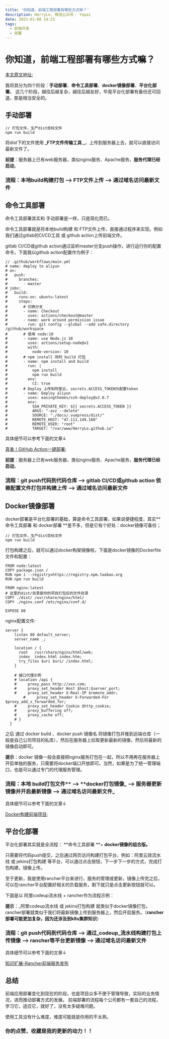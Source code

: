```yaml
---
title: '你知道，前端工程部署有哪些方式嘛？'
description: HerryLo, 微信公众号： Yopai
date: 2023-01-08 14:23
tags: 
  - 前端开发 
  - 部署 
---
```


# 你知道，前端工程部署有哪些方式嘛？

[本文原文地址](https://github.com/AttemptWeb/Record/issues/37);

我将其分为四个阶段：**手动部署**、**命令工具部署**、**docker镜像部署**、**平台化部署**。
这几个阶段，越往后越复杂，越往后越友好，毕竟平台化部署有备份还可回退，那是相当安全的。

## 手动部署

```
// 打包文件，生产dist目标文件 
npm run build
```

将dist下的文件使用 **_FTP文件传输工具 _**，上传到服务器上去，就可以直接访问最新文件了。

**前提**：服务器上已有web服务器，类似nginx服务、Apache服务，**服务代理已经启动**。

### 流程：本地build构建打包 ——> FTP文件上传 ——> 通过域名访问最新文件

## 命令工具部署

命令工具部署其实和 手动部署是一样，只是简化而已。

命令工具部署就是将本地build构建 和 FTP文件上传，直接通过程序来实现。例如我们通过gitlab的CI/CD工具 或 github action上传前端文件。

gitlab CI/CD或github action通过监听master分支push操作，进行运行你的配置命令，下面我以github action配置作为例子：

```
// .github/workflows/main.yml
# name: deploy to aliyun
# on:
#   push:
#     branches:
#       - master
# jobs:
#   build:
#     runs-on: ubuntu-latest
#     steps:
#       # 切换分支
#       - name: Checkout
#         uses: actions/checkout@master
#       - name: work around permission issue
#         run: git config --global --add safe.directory /github/workspace
#       # 使用 node:10
#       - name: use Node.js 10
#         uses: actions/setup-node@v1
#         with:
#           node-version: 10
#       # npm install 同时 build 打包
#       - name: npm install and build
#         run: |
#           npm install
#           npm run build
#         env:
#           CI: true
#       # Deploy 上传到阿里云, secrets.ACCESS_TOKEN为配置token
#       - name: Deploy aliyun
#         uses: easingthemes/ssh-deploy@v2.0.7
#         env:
#           SSH_PRIVATE_KEY: ${{ secrets.ACCESS_TOKEN }}
#           ARGS: "-avz --delete"
#           SOURCE: "./docs/.vuepress/dist/"
#           REMOTE_HOST: "47.111.149.160"
#           REMOTE_USER: "root"
#           TARGET: "/var/www/HerryLo.github.io"
```

具体细节可以参考下面的文章↓

[真香！GitHub Action一键部署](https://zhuanlan.zhihu.com/p/97782842);

**前提**：服务器上已有web服务器，类似nginx服务、Apache服务，**服务代理已经启动**。

### 流程：git push代码到代码仓库 ——> gitlab CI/CD或github action 依赖配置文件打包并构建上传 ——> 通过域名访问最新文件


## Docker镜像部署

docker部署是平台化部署的基础，算是命令工具部署，如果说便捷程度，其实**命令工具部署 和 docker部署 **差不多，但是它有个好处：docker镜像可备份；

```
// 打包文件，生产dist目标文件 
npm run build
```

打包构建之后，就可以通过docker构架镜像啦，下面是docker镜像的Dockerfile文件和配置：

```
FROM node:latest
COPY package.json /
RUN npm i --registry=https://registry.npm.taobao.org
RUN npm run build

FROM nginx:latest
# 这里的dist/目录是你的项目打包后的文件目录
COPY ./dist/ /usr/share/nginx/html/
COPY ./nginx.conf /etc/nginx/conf.d/

EXPOSE 80
```
nginx配置文件:
```
server {
    listen 80 default_server;
    server_name _;

    location / {
      root   /usr/share/nginx/html/web;
      index  index.html index.htm;
      try_files $uri $uri/ /index.html;
    }

    # 接口代理示例
    # location /api {
    #     proxy_pass http://xxx.com;
    #     proxy_set_header Host $host:$server_port;
    #     proxy_set_header X-Real-IP $remote_addr;
        #     proxy_set_header X-Forwarded-For $proxy_add_x_forwarded_for;
    #     proxy_set_header Cookie $http_cookie;
    #     proxy_buffering off;
    #     proxy_cache off;
    # }
  }
```

之后 通过 docker build 、docker push 镜像名 将镜像打包并推到远端仓库（一般是自己公司项目的私库），然后在服务器上拉取更新最新的镜像，然后将最新的镜像启动即可。

**提示**：docker 镜像一般会直接把nginx服务打包在一起，所以不用再在服务器上开启单独的服务，只需要将docker端口开放即可。当然，如果是为了统一管理端口，也是可以通过专门的代理服务管理。

### **流程：本地 build**打包文件** ——> **docker打包镜像_ ——> 服务器更新镜像并开启最新镜像 ——> 通过域名访问最新文件_

具体细节可以参考下面的文章↓

[Docker构建前端项目](https://zhuanlan.zhihu.com/p/597004812);

## 平台化部署

平台化部署其实就是全流程： **命令工具部署 **+ **docker镜像的组合版。**

只需要将代码push提交，之后通过网页访问构建打包平台，例如：阿里云效流水线 或 jekins打包构建 等平台，可以通过点击按钮，下一步下一步的方式，完成打包构建，镜像上传。

至于更新，我是使用rancher平台来进行，服务的管理或更新，镜像上传完之后，可以在rancher平台配置好相关的负载服务，剩下就只是点击更新按钮就可以。

下面是以 阿里codeup流水线 + rancher作为流程示例：

**提示**：_阿里codeup流水线 或 jekins打包构建 就类似于docker镜像打包，rancher部署就类似于我们将最新镜像上传到服务器上，然后开启服务。（**rancher部署可能更加复杂，因为还涉及到k8s集群知识**）

### 流程：git push代码到代码仓库 ——> 通过_codeup_流水线构建打包上传镜像 ——> rancher等平台更新镜像 ——> 通过域名访问最新文件

具体细节可以参考下面的文章↓

[知识扩展-Rancher前端服务发布](https://zhuanlan.zhihu.com/p/516678628)


## 总结

前端应用部署变化到现在的阶段，也是项目众多不便于管理导致，实际的业务情况，进而推动部署方式的发展。
前端部署的流程每个公司都有一套自己的流程，学习它，适应它，就好了，没有太多疑难问题。

使用工具没有什么难度，难度可能就是你用的不太熟。

### 你的点赞、收藏是我的更新的动力！！

